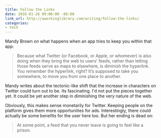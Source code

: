 ```yaml
---
title: Follow the Links
date: 2016-01-26 09:06:00 -06:00
link_url: http://aworkinglibrary.com/writing/follow-the-links/
categories:
- tech
---
```


Mandy Brown on what happens when an app tries to keep you within that app: 

> Because what Twitter (or Facebook, or Apple, or whomever) is also doing when they bring the web to users’ feeds, rather than letting those feeds serve as maps to elsewhere, is diminish the hyperlink. You remember the hyperlink, right? It’s supposed to take you somewhere, to move you from one place to another.

Mandy writes about the tectonic-like shift that the increase in characters on Twitter could turn out to be. Its fascinating. I'd not put the pieces together yet. It could be yet another step in diminishing the very nature of the web.

Obviously, this makes sense monetarily for Twitter. Keeping people on the platform gives them more opportunities for ads. Interestingly, there could actually be some benefits for the user here too. But her ending is dead on:

> At some point, a feed that you never leave is going to feel like a prison.

